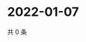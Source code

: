 # 2022-01-07

共 0 条

<!-- BEGIN WEIBO -->
<!-- 最后更新时间 Fri Jan 07 2022 06:12:08 GMT+0800 (China Standard Time) -->

<!-- END WEIBO -->
